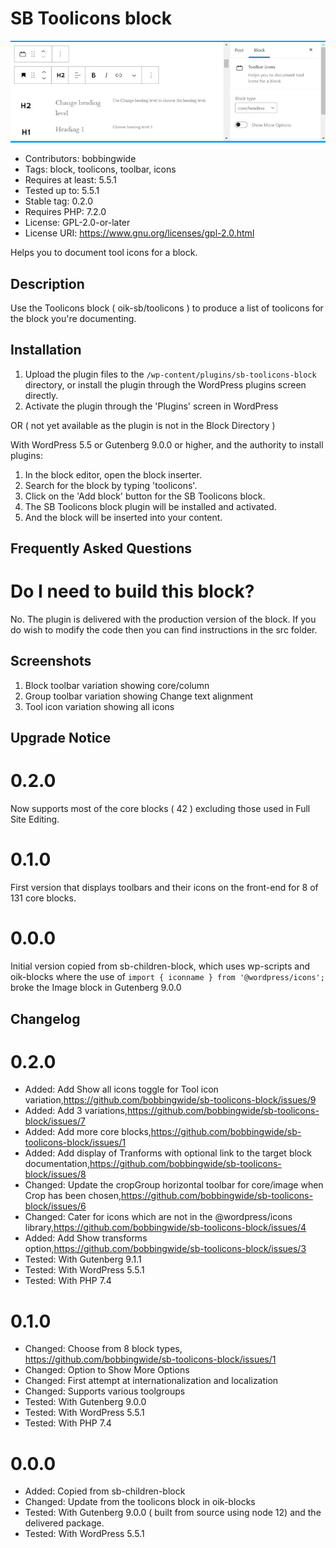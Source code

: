 # SB Toolicons block 
![banner](https://raw.githubusercontent.com/bobbingwide/sb-toolicons-block/master/assets/sb-toolicons-block-banner-772x250.jpg)
* Contributors:      bobbingwide
* Tags:              block, toolicons, toolbar, icons
* Requires at least: 5.5.1
* Tested up to:      5.5.1
* Stable tag:        0.2.0
* Requires PHP:      7.2.0
* License:           GPL-2.0-or-later
* License URI:       https://www.gnu.org/licenses/gpl-2.0.html

Helps you to document tool icons for a block.

## Description 
Use the Toolicons block ( oik-sb/toolicons ) to produce a list of toolicons for the block you're documenting.

## Installation 

1. Upload the plugin files to the `/wp-content/plugins/sb-toolicons-block` directory, or install the plugin through the WordPress plugins screen directly.
1. Activate the plugin through the 'Plugins' screen in WordPress

OR ( not yet available as the plugin is not in the Block Directory )

With WordPress 5.5 or Gutenberg 9.0.0 or higher, and the authority to install plugins:

1. In the block editor, open the block inserter.
1. Search for the block by typing 'toolicons'.
1. Click on the 'Add block' button for the SB Toolicons block.
1. The SB Toolicons block plugin will be installed and activated.
1. And the block will be inserted into your content.

## Frequently Asked Questions 

# Do I need to build this block? 
No. The plugin is delivered with the production version of the block.
If you do wish to modify the code then you can find instructions in the src folder.

## Screenshots 
1. Block toolbar variation showing core/column
2. Group toolbar variation showing Change text alignment
3. Tool icon variation showing all icons

## Upgrade Notice 
# 0.2.0 
Now supports most of the core blocks ( 42 ) excluding those used in Full Site Editing.

# 0.1.0 
First version that displays toolbars and their icons on the front-end for 8 of 131 core blocks.

# 0.0.0 
Initial version copied from sb-children-block, which uses wp-scripts and oik-blocks
where the use of `import { iconname } from '@wordpress/icons';` broke the Image block in Gutenberg 9.0.0

## Changelog 
# 0.2.0 
* Added: Add Show all icons toggle for Tool icon variation,https://github.com/bobbingwide/sb-toolicons-block/issues/9
* Added: Add 3 variations,https://github.com/bobbingwide/sb-toolicons-block/issues/7
* Added: Add more core blocks,https://github.com/bobbingwide/sb-toolicons-block/issues/1
* Added: Add display of Tranforms with optional link to the target block documentation,https://github.com/bobbingwide/sb-toolicons-block/issues/8
* Changed: Update the cropGroup horizontal toolbar for core/image when Crop has been chosen,https://github.com/bobbingwide/sb-toolicons-block/issues/6
* Changed: Cater for icons which are not in the @wordpress/icons library,https://github.com/bobbingwide/sb-toolicons-block/issues/4
* Added: Add Show transforms option,https://github.com/bobbingwide/sb-toolicons-block/issues/3
* Tested: With Gutenberg 9.1.1
* Tested: With WordPress 5.5.1
* Tested: With PHP 7.4

# 0.1.0 
* Changed: Choose from 8 block types, https://github.com/bobbingwide/sb-toolicons-block/issues/1
* Changed: Option to Show More Options
* Changed: First attempt at internationalization and localization
* Changed: Supports various toolgroups
* Tested: With Gutenberg 9.0.0
* Tested: With WordPress 5.5.1
* Tested: With PHP 7.4


# 0.0.0 
* Added: Copied from sb-children-block
* Changed: Update from the toolicons block in oik-blocks
* Tested: With Gutenberg 9.0.0 ( built from source using node 12) and the delivered package.
* Tested: With WordPress 5.5.1
